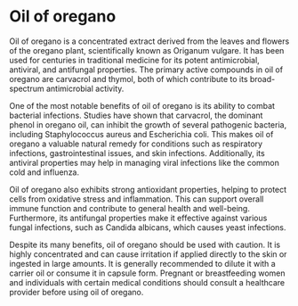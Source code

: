 [//]: # (source: gpt-40)

# Oil of oregano

Oil of oregano is a concentrated extract derived from the leaves and flowers of the oregano plant, scientifically known as Origanum vulgare. It has been used for centuries in traditional medicine for its potent antimicrobial, antiviral, and antifungal properties. The primary active compounds in oil of oregano are carvacrol and thymol, both of which contribute to its broad-spectrum antimicrobial activity.

One of the most notable benefits of oil of oregano is its ability to combat bacterial infections. Studies have shown that carvacrol, the dominant phenol in oregano oil, can inhibit the growth of several pathogenic bacteria, including Staphylococcus aureus and Escherichia coli. This makes oil of oregano a valuable natural remedy for conditions such as respiratory infections, gastrointestinal issues, and skin infections. Additionally, its antiviral properties may help in managing viral infections like the common cold and influenza.

Oil of oregano also exhibits strong antioxidant properties, helping to protect cells from oxidative stress and inflammation. This can support overall immune function and contribute to general health and well-being. Furthermore, its antifungal properties make it effective against various fungal infections, such as Candida albicans, which causes yeast infections.

Despite its many benefits, oil of oregano should be used with caution. It is highly concentrated and can cause irritation if applied directly to the skin or ingested in large amounts. It is generally recommended to dilute it with a carrier oil or consume it in capsule form. Pregnant or breastfeeding women and individuals with certain medical conditions should consult a healthcare provider before using oil of oregano.
